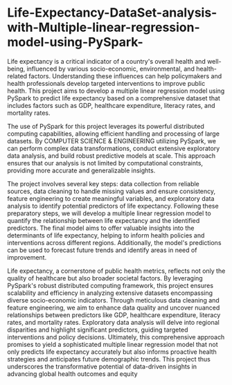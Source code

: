 # Life-Expectancy-DataSet-analysis-with-Multiple-linear-regression-model-using-PySpark-


Life expectancy is a critical indicator of a country's overall health and well-being, 
influenced by various socio-economic, environmental, and health-related factors. 
Understanding these influences can help policymakers and health professionals 
develop targeted interventions to improve public health. This project aims to 
develop a multiple linear regression model using PySpark to predict life expectancy 
based on a comprehensive dataset that includes factors such as GDP, healthcare 
expenditure, literacy rates, and mortality rates.

The use of PySpark for this project leverages its powerful distributed computing 
capabilities, allowing efficient handling and processing of large datasets. By 
COMPUTER SCIENCE & ENGINEERING utilizing PySpark, we can perform complex data transformations, conduct 
extensive exploratory data analysis, and build robust predictive models at scale. 
This approach ensures that our analysis is not limited by computational constraints, 
providing more accurate and generalizable insights.


The project involves several key steps: data collection from reliable sources, data 
cleaning to handle missing values and ensure consistency, feature engineering to 
create meaningful variables, and exploratory data analysis to identify potential 
predictors of life expectancy. Following these preparatory steps, we will develop a 
multiple linear regression model to quantify the relationship between life 
expectancy and the identified predictors. The final model aims to offer valuable 
insights into the determinants of life expectancy, helping to inform health policies 
and interventions across different regions. Additionally, the model's predictions 
can be used to forecast future trends and identify areas in need of improvement.


Life expectancy, a cornerstone of public health metrics, reflects not only the quality 
of healthcare but also broader societal factors. By leveraging PySpark's robust 
distributed computing framework, this project ensures scalability and efficiency in 
analyzing extensive datasets encompassing diverse socio-economic indicators. 
Through meticulous data cleaning and feature engineering, we aim to enhance data 
quality and uncover nuanced relationships between predictors like GDP, healthcare 
expenditure, literacy rates, and mortality rates. Exploratory data analysis will delve 
into regional disparities and highlight significant predictors, guiding targeted 
interventions and policy decisions. Ultimately, this comprehensive approach 
promises to yield a sophisticated multiple linear regression model that not only 
predicts life expectancy accurately but also informs proactive health strategies and 
anticipates future demographic trends. This project thus underscores the 
transformative potential of data-driven insights in advancing global health 
outcomes and equity
